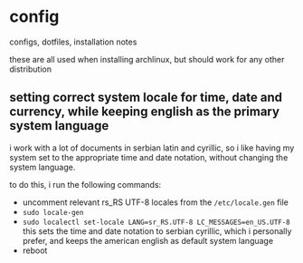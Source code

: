 # config
configs, dotfiles, installation notes

these are all used when installing archlinux, but should work for any other distribution

## setting correct system locale for time, date and currency, while keeping english as the primary system language
i work with a lot of documents in serbian latin and cyrillic, so i like having my system set to the appropriate time and date notation, without changing the system language.

to do this, i run the following commands:

* uncomment relevant rs_RS UTF-8 locales from the `/etc/locale.gen` file
* `sudo locale-gen`
* `sudo localectl set-locale LANG=sr_RS.UTF-8 LC_MESSAGES=en_US.UTF-8` this sets the time and date notation to serbian cyrillic, which i personally prefer, and keeps the american english as default system language
* reboot
